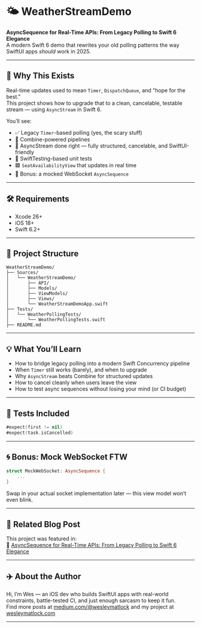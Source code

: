 # 🌤 WeatherStreamDemo

**AsyncSequence for Real-Time APIs: From Legacy Polling to Swift 6 Elegance**  
A modern Swift 6 demo that rewrites your old polling patterns the way SwiftUI apps *should* work in 2025.

---

## 🚀 Why This Exists

Real-time updates used to mean `Timer`, `DispatchQueue`, and "hope for the best."  
This project shows how to upgrade that to a clean, cancelable, testable stream — using `AsyncStream` in Swift 6.

You’ll see:
- ✅ Legacy `Timer`-based polling (yes, the scary stuff)
- 🔗 Combine-powered pipelines
- 🌊 AsyncStream done right — fully structured, cancelable, and SwiftUI-friendly
- 🧪 SwiftTesting-based unit tests
- 🟩 `SeatAvailabilityView` that updates in real time
- 🔌 Bonus: a mocked WebSocket `AsyncSequence`

---

## 🛠 Requirements

- Xcode 26+
- iOS 18+
- Swift 6.2+

---

## 📂 Project Structure

```
WeatherStreamDemo/
├── Sources/
│   └── WeatherStreamDemo/
│       ├── API/
│       ├── Models/
│       ├── ViewModels/
│       ├── Views/
│       └── WeatherStreamDemoApp.swift
├── Tests/
│   └── WeatherPollingTests/
│       └── WeatherPollingTests.swift
├── README.md
```

---

## 💡 What You’ll Learn

- How to bridge legacy polling into a modern Swift Concurrency pipeline
- When `Timer` still works (barely), and when to upgrade
- Why `AsyncStream` beats Combine for structured updates
- How to cancel cleanly when users leave the view
- How to test async sequences without losing your mind (or CI budget)

---

## 🧪 Tests Included

```swift
#expect(first != nil)
#expect(task.isCancelled)
```
---

## 🌀 Bonus: Mock WebSocket FTW

```swift
struct MockWebSocket: AsyncSequence {
    ...
}
```

Swap in your actual socket implementation later — this view model won’t even blink.

---

## 📖 Related Blog Post

This project was featured in:  
📓 [AsyncSequence for Real-Time APIs: From Legacy Polling to Swift 6 Elegance](https://medium.com/@wesleymatlock/asyncsequence-for-real-time-apis-from-legacy-polling-to-swift-6-elegance-c2b8139c21e0)

---

## ✈️ About the Author

Hi, I’m Wes — an iOS dev who builds SwiftUI apps with real-world constraints, battle-tested CI, and just enough sarcasm to keep it fun.  
Find more posts at [medium.com/@wesleymatlock](https://medium.com/@wesleymatlock) and my project at [wesleymatlock.com](https://wesleymatlock.com)

---
